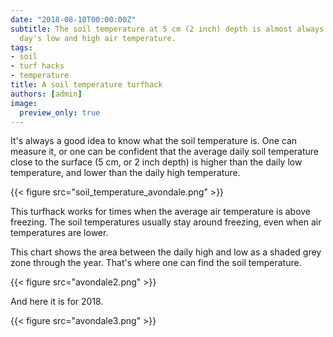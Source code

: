```yaml
---
date: "2018-08-10T00:00:00Z"
subtitle: The soil temperature at 5 cm (2 inch) depth is almost always between the
  day's low and high air temperature.
tags:
- soil
- turf hacks
- temperature
title: A soil temperature turfhack
authors: [admin]
image: 
  preview_only: true
---
```


It's always a good idea to know what the soil temperature is. One can measure it, or one can be confident that the average daily soil temperature close to the surface (5 cm, or 2 inch depth) is higher than the daily low temperature, and lower than the daily high temperature.

{{< figure src="soil_temperature_avondale.png" >}}

This turfhack works for times when the average air temperature is above freezing. The soil temperatures usually stay around freezing, even when air temperatures are lower.

This chart shows the area between the daily high and low as a shaded grey zone through the year. That's where one can find the soil temperature.

{{< figure src="avondale2.png" >}}

And here it is for 2018.

{{< figure src="avondale3.png" >}}

